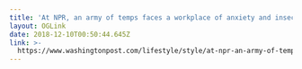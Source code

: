 ```yaml
---
title: 'At NPR, an army of temps faces a workplace of anxiety and insecurity'
layout: OGLink
date: 2018-12-10T00:50:44.645Z
link: >-
  https://www.washingtonpost.com/lifestyle/style/at-npr-an-army-of-temps-resents-a-workplace-full-of-anxiety-and-insecurity/2018/12/07/32e49632-f35b-11e8-80d0-f7e1948d55f4_story.html?utm_term=.bcec4016204b
---
```


